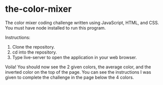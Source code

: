 # the-color-mixer
The color mixer coding challenge written using JavaScript, HTML, and CSS.
You must have node installed to run this program.

Instructions: 
1) Clone the repository.
2) cd into the repository.
3) Type live-server to open the application in your web browser.

Voila! You should now see the 2 given colors, the average color, and the inverted color on the top of the page. You can see the instructions I was given to complete the challenge in the page below the 4 colors.

